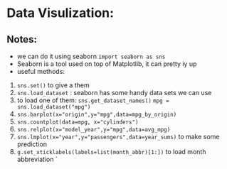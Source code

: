 # Data Visulization:

## Notes:
* we can do it using seaborn ```import seaborn as sns ```
* Seaborn is a tool used on top of Matplotlib, it can pretty iy up
* useful methods:
 1. ```sns.set()``` to give a them
 2. `sns.load_dataset` : seaborn has some handy data sets we can use
 3. to load one of them:
 `sns.get_dataset_names()` `mpg = sns.load_dataset("mpg")`
 4. `sns.barplot(x="origin",y="mpg",data=mpg_by_origin)`
 5. `sns.countplot(data=mpg, x="cylinders")`
 6. `sns.relplot(x="model_year",y="mpg",data=avg_mpg)`
 7. `sns.lmplot(x="year",y="passengers",data=year_sums)`  to make some prediction 
 8. ` g.set_xticklabels(labels=list(month_abbr)[1:]) ` to load month abbreviation 
`